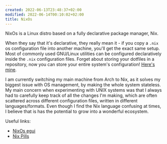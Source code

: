 ```yaml
---
created: 2022-06-13T23:48:37+02:00
modified: 2022-06-14T00:10:02+02:00
title: NixOs
---
```


NixOs is a Linux distro based on a fully declarative package manager, Nix.

When they say that it's declarative, they really mean it - if you copy a `.nix` os configuration file into another machine, you'll get the exact same setup. Most of commonly used GNU/Linux utilities can be configured declaratively inside the `.nix` configuration files. Forget about storing your dotfiles in a repository, now you can store your entire system's configuration! [Here's mine](https://github.com/Wint3rmute/nixos-config). 

I am currently switching my main machine from Arch to Nix, as it solves my biggest issue with OS management, by making the whole system stateless. My main concern when experimenting with UNIX systems was that I always had to carefully keep track of all the changes I'm making, which are often scattered across different configuration files, written in different languages/formats. Even though I find the Nix language confusing at times, I believe that is has the potential to grow into a wonderful ecosystem.

Useful links:
- [NixOs egui](https://scvalex.net/posts/63/)
- [Nix Pills](https://nixos.org/guides/nix-pills/)
